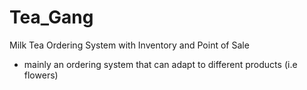 # Tea_Gang
 Milk Tea Ordering System with Inventory and Point of Sale
   - mainly an ordering system that can adapt to different products (i.e flowers)
